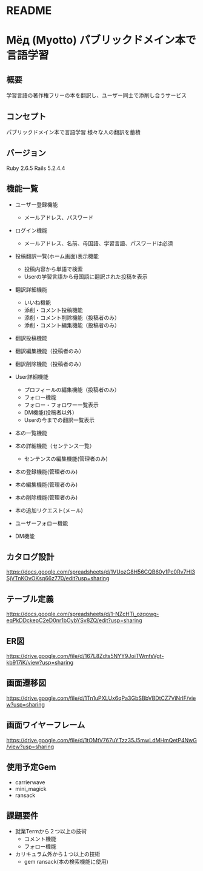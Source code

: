 # README

# Мёд (Myotto) パブリックドメイン本で言語学習

## 概要
学習言語の著作権フリーの本を翻訳し、ユーザー同士で添削し合うサービス

## コンセプト
パブリックドメイン本で言語学習
様々な人の翻訳を蓄積

## バージョン
Ruby 2.6.5
Rails 5.2.4.4

## 機能一覧
- ユーザー登録機能
  - メールアドレス、パスワード
- ログイン機能
  - メールアドレス、名前、母国語、学習言語、パスワードは必須

- 投稿翻訳一覧(ホーム画面)表示機能
  - 投稿内容から単語で検索
  - Userの学習言語から母国語に翻訳された投稿を表示
- 翻訳詳細機能
  - いいね機能
  - 添削・コメント投稿機能
  - 添削・コメント削除機能（投稿者のみ）
  - 添削・コメント編集機能（投稿者のみ）
- 翻訳投稿機能
- 翻訳編集機能（投稿者のみ）
- 翻訳削除機能（投稿者のみ）

- User詳細機能
  - プロフィールの編集機能（投稿者のみ）
  - フォロー機能
  - フォロー・フォロワー一覧表示
  - DM機能(投稿者以外）
  - Userの今までの翻訳一覧表示
  
- 本の一覧機能
- 本の詳細機能（センテンス一覧）
  - センテンスの編集機能(管理者のみ)
- 本の登録機能(管理者のみ)
- 本の編集機能(管理者のみ)
- 本の削除機能(管理者のみ)

- 本の追加リクエスト(メール)
- ユーザーフォロー機能
- DM機能

## カタログ設計
https://docs.google.com/spreadsheets/d/1VUozG8H56CQB60y1Pc0Rv7HI3SjVTnKOvOKsq66z770/edit?usp=sharing

## テーブル定義
https://docs.google.com/spreadsheets/d/1-NZcHTi_ozqowg-eqPkDDckepC2eD0nr1bOybYSv8ZQ/edit?usp=sharing

## ER図
https://drive.google.com/file/d/167L8Zdts5NYY9JoiTWmfsVgt-kb917iK/view?usp=sharing

## 画面遷移図
https://drive.google.com/file/d/1Tn1uPXLUx6qPa3GbSBbVBDtCZ7ViNrlF/view?usp=sharing

## 画面ワイヤーフレーム
https://drive.google.com/file/d/1tOMtV767uYTzz35J5mwLdMHmQetP4NwG/view?usp=sharing

## 使用予定Gem
* carrierwave
* mini_magick
* ransack

## 課題要件
- 就業Termから２つ以上の技術
  - コメント機能
  - フォロー機能
- カリキュラム外から１つ以上の技術
  - gem ransack(本の検索機能に使用)